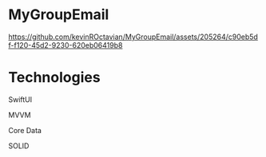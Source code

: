 # MyGroupEmail

https://github.com/kevinROctavian/MyGroupEmail/assets/205264/c90eb5df-f120-45d2-9230-620eb06419b8



# Technologies

SwiftUI

MVVM

Core Data

SOLID

